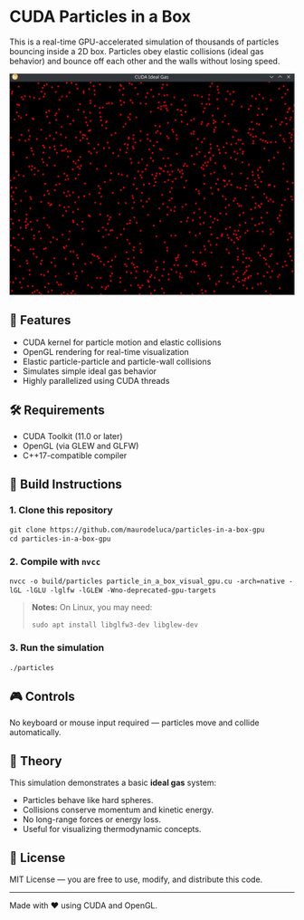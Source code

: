 # CUDA Particles in a Box

This is a real-time GPU-accelerated simulation of thousands of particles bouncing inside a 2D box. Particles obey elastic collisions (ideal gas behavior) and bounce off each other and the walls without losing speed.

![Screenshot](screenshot.png)

## 🧠 Features

- CUDA kernel for particle motion and elastic collisions  
- OpenGL rendering for real-time visualization  
- Elastic particle-particle and particle-wall collisions  
- Simulates simple ideal gas behavior  
- Highly parallelized using CUDA threads

## 🛠️ Requirements

- CUDA Toolkit (11.0 or later)
- OpenGL (via GLEW and GLFW)
- C++17-compatible compiler

## 🚀 Build Instructions

### 1. Clone this repository

```
git clone https://github.com/maurodeluca/particles-in-a-box-gpu
cd particles-in-a-box-gpu
```

### 2. Compile with `nvcc`

```
nvcc -o build/particles particle_in_a_box_visual_gpu.cu -arch=native -lGL -lGLU -lglfw -lGLEW -Wno-deprecated-gpu-targets
```

> **Notes:** On Linux, you may need:
> ```
> sudo apt install libglfw3-dev libglew-dev
> ```

### 3. Run the simulation

```
./particles
```

## 🎮 Controls

No keyboard or mouse input required — particles move and collide automatically.

## 📖 Theory

This simulation demonstrates a basic **ideal gas** system:

- Particles behave like hard spheres.
- Collisions conserve momentum and kinetic energy.
- No long-range forces or energy loss.
- Useful for visualizing thermodynamic concepts.

## 📄 License

MIT License — you are free to use, modify, and distribute this code.

---

Made with ❤️ using CUDA and OpenGL.
